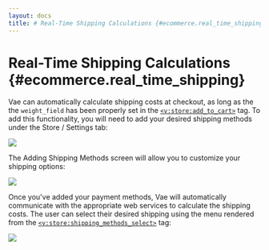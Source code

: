 ```yaml
---
layout: docs
title: # Real-Time Shipping Calculations {#ecommerce.real_time_shipping}
---
```


# Real-Time Shipping Calculations {#ecommerce.real_time_shipping}

Vae can automatically calculate shipping costs at checkout, as long as
the the `weight_field` has been properly set in the
[`<v:store:add_to_cart>`](#v_store_add_to_cart) tag. To add this
functionality, you will need to add your desired shipping methods under
the Store / Settings tab:

![](assets/images/screenshots/ecommerce/add_shipping_method.png)

The Adding Shipping Methods screen will allow you to customize your
shipping options:

![](assets/images/screenshots/ecommerce/add_shipping_screen.png)

Once you've added your payment methods, Vae will automatically
communicate with the appropriate web services to calculate the shipping
costs. The user can select their desired shipping using the menu
rendered from the
[`<v:store:shipping_methods_select>`](#v_store_shipping_methods_select)
tag:

![](assets/images/screenshots/ecommerce/shipping_method_select.png)
